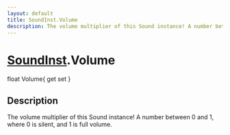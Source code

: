 ```yaml
---
layout: default
title: SoundInst.Volume
description: The volume multiplier of this Sound instance! A number between 0 and 1, where 0 is silent, and 1 is full volume.
---
```

# [SoundInst]({{site.url}}/Pages/Reference/SoundInst.html).Volume

<div class='signature' markdown='1'>
float Volume{ get set }
</div>

## Description
The volume multiplier of this Sound instance! A number
between 0 and 1, where 0 is silent, and 1 is full volume.

